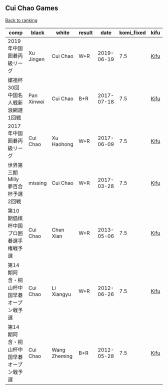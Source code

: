 ## Cui Chao Games

[Back to ranking](../../index.md)




| **comp** | **black** | **white** | **result** | **date** | **komi_fixed** | **kifu** | 
| --- | --- | --- | --- | --- | --- | --- |
| 2019年中国囲碁丙級リーグ | Xu Jingen | Cui Chao | W+R | 2019-06-19 | 7.5 | [Kifu](https://kifudepot.net/kifucontents.php?id=nM0HCjOeYOlu9kSv5HQg5A%3D%3D) | 
| 嫘祖杯30回中国名人戦新浪網選1回戦 | Pan Xinwei | Cui Chao | B+R | 2017-07-18 | 7.5 | [Kifu](https://kifudepot.net/kifucontents.php?id=JKCXVhK3bJa6aJ%2BJOoQpIA%3D%3D) | 
| 2017年中国囲碁丙級リーグ | Cui Chao | Xu Haohong | W+R | 2017-06-09 | 7.5 | [Kifu](https://kifudepot.net/kifucontents.php?id=sEBVjJFrbQ3fM9qVOMlWsw%3D%3D) | 
| 世界第三期Mlily夢百合杯予選2回戦 | missing | Cui Chao | W+R | 2017-03-28 | 7.5 | [Kifu](https://kifudepot.net/kifucontents.php?id=Hie3qbBvJpE7MdEak3AS%2FQ%3D%3D) | 
| 第10期倡棋杯中国プロ囲碁選手権戦予選 | Cui Chao | Chen Xian | W+R | 2013-05-06 | 7.5 | [Kifu](https://kifudepot.net/kifucontents.php?id=F1qDH7%2F3XVhJBYj2HJ%2FgBg%3D%3D) | 
| 第14期阿含・桐山杯中国早碁オープン戦予選 | Cui Chao | Li Xiangyu | W+R | 2012-06-26 | 7.5 | [Kifu](https://kifudepot.net/kifucontents.php?id=DVxl0pu3gXC2ypRWl09D%2FQ%3D%3D) | 
| 第14期阿含・桐山杯中国早碁オープン戦予選 | Cui Chao | Wang Zheming | B+R | 2012-05-28 | 7.5 | [Kifu](https://kifudepot.net/kifucontents.php?id=y9bFqO8FxnSQsq5ARLy58Q%3D%3D) |




